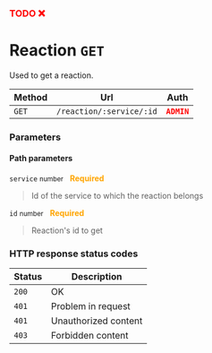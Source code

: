 <h3><span style="color:red"><b>TODO ❌</b></span></h3>

# Reaction ```GET```

Used to get a reaction.

| Method   | Url           | Auth          |
| -------- | ---------------| ---------------------|
| `GET`   | `/reaction/:service/:id` | <span style="color:red">**`ADMIN`**</span>   |

### Parameters

#### Path parameters

```service``` <small>number</small>&nbsp;&nbsp;&nbsp;<span style="color: orange">**Required**</span>

> Id of the service to which the reaction belongs

```id``` <small>number</small>&nbsp;&nbsp;&nbsp;<span style="color: orange">**Required**</span>

> Reaction's id to get

### HTTP response status codes

| Status   | Description           |
|----------|-----------------------|
|```200``` | OK                    |
|```401``` | Problem in request    |
|```401``` | Unauthorized content  |
|```403``` | Forbidden content  |